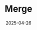 ---  
title: "Merge"
date: 2025-04-26
type: "events"
role: "演讲者"
location: "因诺波利斯"
description: "主题: \"如何为DevOps任务选择合适的语言：从脚本到工程解决方案\""
source_url: "https://tatarstan2025.mergeconf.ru/speakers/development/devops/nemirovsky"
---
